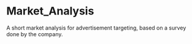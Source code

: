 # Market_Analysis

A short market analysis for advertisement targeting, based on a survey done by the company.
